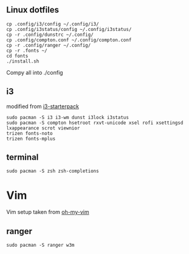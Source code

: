 ## Linux dotfiles

```
cp .config/i3/config ~/.config/i3/
cp .config/i3status/config ~/.config/i3status/
cp -r .config/dunstrc ~/.config/
cp .config/compton.conf ~/.config/compton.conf
cp -r .config/ranger ~/.config/
cp -r .fonts ~/
cd fonts
./install.sh
```
Compy all into ./config

## i3
modified from [i3-starterpack](https://github.com/addy-dclxvi/i3-starterpack.git)
```
sudo pacman -S i3 i3-wm dunst i3lock i3status 
sudo pacman -S compton hsetroot rxvt-unicode xsel rofi xsettingsd lxappearance scrot viewnior
trizen fonts-noto
trizen fonts-mplus
```

## terminal
```
sudo pacman -S zsh zsh-completions
```

# Vim
Vim setup taken from [oh-my-vim](https://github.com/liangxianzhe/oh-my-vim)

## ranger
```
sudo pacman -S ranger w3m
```

